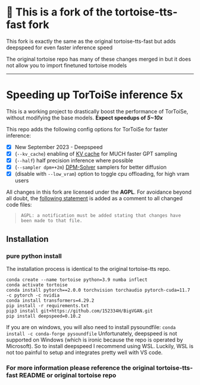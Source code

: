 # 🐢 This is a fork of the tortoise-tts-fast fork 
This fork is exactly the same as the original tortoise-tts-fast but adds deepspeed for even faster inference speed

The original tortoise repo has many of these changes merged in but it does not allow you to import finetuned tortoise models

---

# Speeding up TorToiSe inference 5x

This is a working project to drastically boost the performance of TorToiSe, without modifying the base models. **Expect speedups of _5~10x_**

This repo adds the following config options for TorToiSe for faster inference:

- [x] New September 2023 - Deepspeed
- [x] (`--kv_cache`) enabling of [KV cache](https://kipp.ly/blog/transformer-inference-arithmetic/#kv-cache) for MUCH faster GPT sampling
- [x] (`--half`) half precision inference where possible
- [x] (`--sampler dpm++2m`) [DPM-Solver](https://github.com/LuChengTHU/dpm-solver) samplers for better diffusion
- [x] (disable with `--low_vram`) option to toggle cpu offloading, for high vram users

All changes in this fork are licensed under the **AGPL**. For avoidance beyond all doubt, the [following statement](https://en.wikipedia.org/wiki/Apache_License#Licensing_conditions) is added as a comment to all changed code files:

> `AGPL: a notification must be added stating that changes have been made to that file. `

## Installation

### pure python install

The installation process is identical to the original tortoise-tts repo.

```shell
conda create --name tortoise python=3.9 numba inflect
conda activate tortoise
conda install pytorch==2.0.0 torchvision torchaudio pytorch-cuda=11.7 -c pytorch -c nvidia
conda install transformers=4.29.2
pip install -r requirements.txt 
pip3 install git+https://github.com/152334H/BigVGAN.git
pip install deepspeed=0.10.2
```

If you are on windows, you will also need to install pysoundfile: `conda install -c conda-forge pysoundfile`
Unfortunately, deepspeed is not supported on Windows (which is ironic because the repo is operated by Microsoft). So to install deepspeed I recommend using WSL. Luckily, WSL is not too painful to setup and integrates pretty well with VS code. 

### For more information please reference the original tortoise-tts-fast README or original tortoise repo